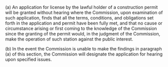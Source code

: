 (a) An application for license by the lawful holder of a construction permit will be granted without hearing where the Commission, upon examination of such application, finds that all the terms, conditions, and obligations set forth in the application and permit have been fully met, and that no cause or circumstance arising or first coming to the knowledge of the Commission since the granting of the permit would, in the judgment of the Commission, make the operation of such station against the public interest.

(b) In the event the Commission is unable to make the findings in paragraph (a) of this section, the Commission will designate the application for hearing upon specified issues.

